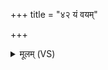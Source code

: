 +++
title = "४२ यं वयम्"

+++
<details><summary>मूलम् (VS)</summary>

यं व॒यं मृ॒गया॑महे॒ तं व॒धै स्तृ॑णवामहै। व्यात्ते॑ परमे॒ष्ठिनो॒ ब्रह्म॒णापी॑पदाम॒ तम् ॥
</details>